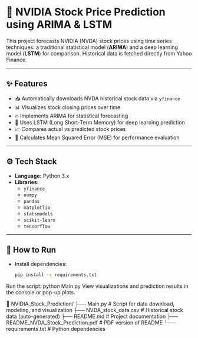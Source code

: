 # 📘 NVIDIA Stock Price Prediction using ARIMA & LSTM

This project forecasts NVIDIA (NVDA) stock prices using time series techniques: a traditional statistical model (**ARIMA**) and a deep learning model (**LSTM**) for comparison. Historical data is fetched directly from Yahoo Finance.

---

## ✨ Features
- 📥 Automatically downloads NVDA historical stock data via `yfinance`
- 📊 Visualizes stock closing prices over time
- 🔥 Implements ARIMA for statistical forecasting
- 🤖 Uses LSTM (Long Short-Term Memory) for deep learning prediction
- 📈 Compares actual vs predicted stock prices
- 🧮 Calculates Mean Squared Error (MSE) for performance evaluation

---

## ⚙️ Tech Stack
- **Language:** Python 3.x
- **Libraries:**
  - `yfinance`
  - `numpy`
  - `pandas`
  - `matplotlib`
  - `statsmodels`
  - `scikit-learn`
  - `tensorflow`

---

## 🚀 How to Run
- Install dependencies:
  ```bash
  pip install -r requirements.txt

Run the script:
python Main.py
View visualizations and prediction results in the console or pop-up plots.

📁 NVIDIA_Stock_Prediction/
├── Main.py                         # Script for data download, modeling, and visualization
├── NVDA_stock_data.csv             # Historical stock data (auto-generated)
├── README.md                       # Project documentation
├── README_NVDA_Stock_Prediction.pdf # PDF version of README
└── requirements.txt                # Python dependencies

